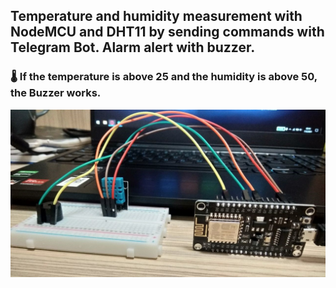 ## Temperature and humidity measurement with NodeMCU and DHT11 by sending commands with Telegram Bot. Alarm alert with buzzer.

### 🌡️ If the temperature is above 25 and the humidity is above 50, the Buzzer works.

![N|Solid](set.jpg)